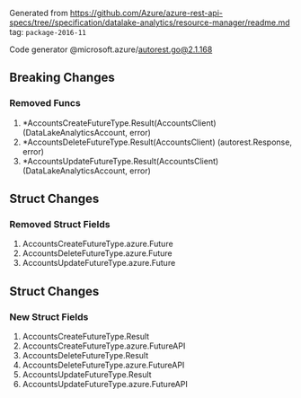 Generated from https://github.com/Azure/azure-rest-api-specs/tree//specification/datalake-analytics/resource-manager/readme.md tag: `package-2016-11`

Code generator @microsoft.azure/autorest.go@2.1.168

## Breaking Changes

### Removed Funcs

1. *AccountsCreateFutureType.Result(AccountsClient) (DataLakeAnalyticsAccount, error)
1. *AccountsDeleteFutureType.Result(AccountsClient) (autorest.Response, error)
1. *AccountsUpdateFutureType.Result(AccountsClient) (DataLakeAnalyticsAccount, error)

## Struct Changes

### Removed Struct Fields

1. AccountsCreateFutureType.azure.Future
1. AccountsDeleteFutureType.azure.Future
1. AccountsUpdateFutureType.azure.Future

## Struct Changes

### New Struct Fields

1. AccountsCreateFutureType.Result
1. AccountsCreateFutureType.azure.FutureAPI
1. AccountsDeleteFutureType.Result
1. AccountsDeleteFutureType.azure.FutureAPI
1. AccountsUpdateFutureType.Result
1. AccountsUpdateFutureType.azure.FutureAPI
